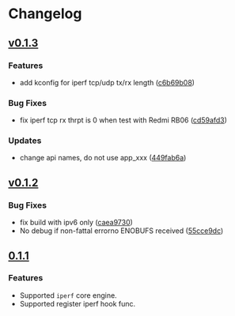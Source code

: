 # Changelog

## [v0.1.3](https://github.com/espressif/iperf-cmd/releases/tag/v0.1.3)

### Features

- add kconfig for iperf tcp/udp tx/rx length ([c6b69b08](https://github.com/espressif/iperf-cmd/releases/tagc6b69b08))

### Bug Fixes

- fix iperf tcp rx thrpt is 0 when test with Redmi RB06 ([cd59afd3](https://github.com/espressif/iperf-cmd/releases/tagcd59afd3))

### Updates

- change api names, do not use app_xxx ([449fab6a](https://github.com/espressif/iperf-cmd/releases/tag449fab6a))

## [v0.1.2](https://github.com/espressif/iperf-cmd/releases/tag/v0.1.2)

### Bug Fixes

- fix build with ipv6 only ([caea9730](https://github.com/espressif/iperf-cmd/commit/caea9730))
- No debug if non-fattal errorno ENOBUFS received ([55cce9dc](https://github.com/espressif/iperf-cmd/commit/55cce9dc))

## [0.1.1](https://github.com/espressif/iperf-cmd/releases/tag/v0.1.1)

### Features

- Supported `iperf` core engine.
- Supported register iperf hook func.
